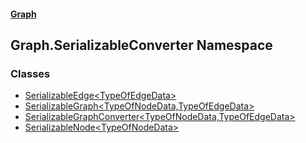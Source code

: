 #### [Graph](./index.md 'index')
## Graph.SerializableConverter Namespace
### Classes
- [SerializableEdge&lt;TypeOfEdgeData&gt;](./Graph-SerializableConverter-SerializableEdge-TypeOfEdgeData-.md 'Graph.SerializableConverter.SerializableEdge&lt;TypeOfEdgeData&gt;')
- [SerializableGraph&lt;TypeOfNodeData,TypeOfEdgeData&gt;](./Graph-SerializableConverter-SerializableGraph-TypeOfNodeData_TypeOfEdgeData-.md 'Graph.SerializableConverter.SerializableGraph&lt;TypeOfNodeData,TypeOfEdgeData&gt;')
- [SerializableGraphConverter&lt;TypeOfNodeData,TypeOfEdgeData&gt;](./Graph-SerializableConverter-SerializableGraphConverter-TypeOfNodeData_TypeOfEdgeData-.md 'Graph.SerializableConverter.SerializableGraphConverter&lt;TypeOfNodeData,TypeOfEdgeData&gt;')
- [SerializableNode&lt;TypeOfNodeData&gt;](./Graph-SerializableConverter-SerializableNode-TypeOfNodeData-.md 'Graph.SerializableConverter.SerializableNode&lt;TypeOfNodeData&gt;')
